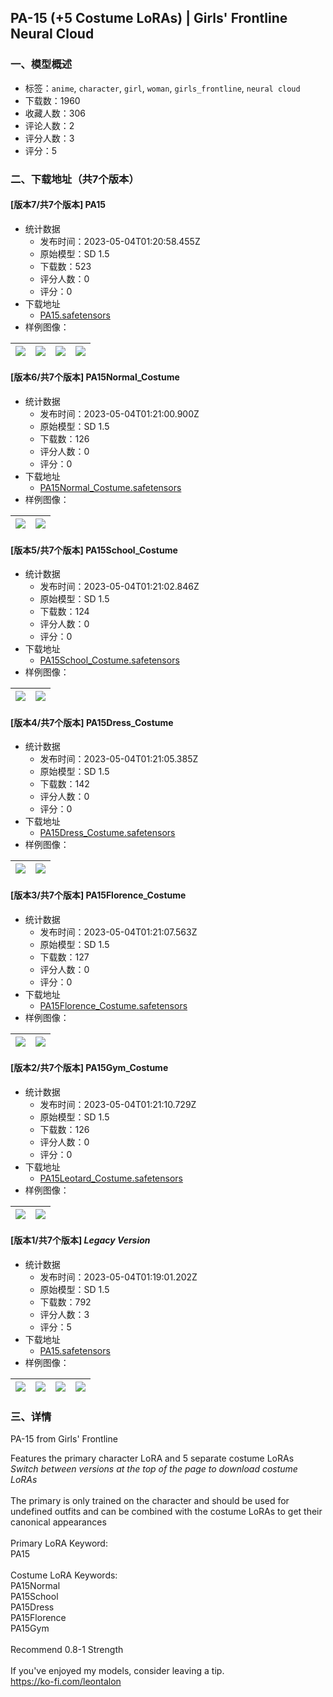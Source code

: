 ## PA-15 (+5 Costume LoRAs) | Girls' Frontline Neural Cloud
### 一、模型概述

- 标签：`anime`, `character`, `girl`, `woman`, `girls_frontline`, `neural cloud`
- 下载数：1960
- 收藏人数：306
- 评论人数：2
- 评分人数：3
- 评分：5

### 二、下载地址（共7个版本）

#### [版本7/共7个版本] PA15

- 统计数据
  - 发布时间：2023-05-04T01:20:58.455Z
  - 原始模型：SD 1.5
  - 下载数：523
  - 评分人数：0
  - 评分：0
- 下载地址
  - [PA15.safetensors](https://civitai.com/api/download/models/61770)
- 样例图像：

| <img src="https://image.civitai.com/xG1nkqKTMzGDvpLrqFT7WA/714ea61a-1c5a-4659-9cdf-c455ba967842/width=450/678176.jpeg" /> | <img src="https://image.civitai.com/xG1nkqKTMzGDvpLrqFT7WA/98dcaabd-53d4-4c61-b301-3884abecc3fb/width=450/678177.jpeg" /> | <img src="https://image.civitai.com/xG1nkqKTMzGDvpLrqFT7WA/c4784d80-bc00-40a7-af0c-c6a760d36461/width=450/678174.jpeg" /> | <img src="https://image.civitai.com/xG1nkqKTMzGDvpLrqFT7WA/b75f920c-4825-4e61-87eb-2b82f8d109c9/width=450/678416.jpeg" /> |
| ---- | ---- | ---- | ---- |

#### [版本6/共7个版本] PA15Normal_Costume

- 统计数据
  - 发布时间：2023-05-04T01:21:00.900Z
  - 原始模型：SD 1.5
  - 下载数：126
  - 评分人数：0
  - 评分：0
- 下载地址
  - [PA15Normal_Costume.safetensors](https://civitai.com/api/download/models/61794)
- 样例图像：

| <img src="https://image.civitai.com/xG1nkqKTMzGDvpLrqFT7WA/7de6b5a4-38d1-4f6c-a0b9-74e98ea7c204/width=450/678537.jpeg" /> | <img src="https://image.civitai.com/xG1nkqKTMzGDvpLrqFT7WA/1b175083-7075-4a95-827c-ae7ccd58d6df/width=450/678538.jpeg" /> |
| ---- | ---- |

#### [版本5/共7个版本] PA15School_Costume

- 统计数据
  - 发布时间：2023-05-04T01:21:02.846Z
  - 原始模型：SD 1.5
  - 下载数：124
  - 评分人数：0
  - 评分：0
- 下载地址
  - [PA15School_Costume.safetensors](https://civitai.com/api/download/models/61793)
- 样例图像：

| <img src="https://image.civitai.com/xG1nkqKTMzGDvpLrqFT7WA/be0021cd-d609-4e92-a3a9-285b925ab099/width=450/678525.jpeg" /> | <img src="https://image.civitai.com/xG1nkqKTMzGDvpLrqFT7WA/9d82e8b1-3891-4dc1-b239-4db273451410/width=450/678526.jpeg" /> |
| ---- | ---- |

#### [版本4/共7个版本] PA15Dress_Costume

- 统计数据
  - 发布时间：2023-05-04T01:21:05.385Z
  - 原始模型：SD 1.5
  - 下载数：142
  - 评分人数：0
  - 评分：0
- 下载地址
  - [PA15Dress_Costume.safetensors](https://civitai.com/api/download/models/61792)
- 样例图像：

| <img src="https://image.civitai.com/xG1nkqKTMzGDvpLrqFT7WA/dac872ff-df04-44e0-8dc9-c01940b0c914/width=450/678513.jpeg" /> | <img src="https://image.civitai.com/xG1nkqKTMzGDvpLrqFT7WA/7e1916b9-1386-47e9-85be-1ddd11dd8b90/width=450/678514.jpeg" /> |
| ---- | ---- |

#### [版本3/共7个版本] PA15Florence_Costume

- 统计数据
  - 发布时间：2023-05-04T01:21:07.563Z
  - 原始模型：SD 1.5
  - 下载数：127
  - 评分人数：0
  - 评分：0
- 下载地址
  - [PA15Florence_Costume.safetensors](https://civitai.com/api/download/models/61785)
- 样例图像：

| <img src="https://image.civitai.com/xG1nkqKTMzGDvpLrqFT7WA/8c234a96-6f33-4e50-975e-e8cda0f67837/width=450/678450.jpeg" /> | <img src="https://image.civitai.com/xG1nkqKTMzGDvpLrqFT7WA/a85488fa-6056-45e4-bb20-c26fede2c4c2/width=450/678448.jpeg" /> |
| ---- | ---- |

#### [版本2/共7个版本] PA15Gym_Costume

- 统计数据
  - 发布时间：2023-05-04T01:21:10.729Z
  - 原始模型：SD 1.5
  - 下载数：126
  - 评分人数：0
  - 评分：0
- 下载地址
  - [PA15Leotard_Costume.safetensors](https://civitai.com/api/download/models/61788)
- 样例图像：

| <img src="https://image.civitai.com/xG1nkqKTMzGDvpLrqFT7WA/2df31885-db39-46b3-9736-ed09e6227a9a/width=450/678467.jpeg" /> | <img src="https://image.civitai.com/xG1nkqKTMzGDvpLrqFT7WA/c3ea7dc5-97d1-4a7d-b7f4-438c471cf311/width=450/678468.jpeg" /> |
| ---- | ---- |

#### [版本1/共7个版本] *Legacy Version*

- 统计数据
  - 发布时间：2023-05-04T01:19:01.202Z
  - 原始模型：SD 1.5
  - 下载数：792
  - 评分人数：3
  - 评分：5
- 下载地址
  - [PA15.safetensors](https://civitai.com/api/download/models/13393)
- 样例图像：

| <img src="https://image.civitai.com/xG1nkqKTMzGDvpLrqFT7WA/1e398181-5875-47a4-d664-a19d268fad00/width=450/129591.jpeg" /> | <img src="https://image.civitai.com/xG1nkqKTMzGDvpLrqFT7WA/4cee8958-c0b8-4ddc-9df9-155101c89200/width=450/129598.jpeg" /> | <img src="https://image.civitai.com/xG1nkqKTMzGDvpLrqFT7WA/87501e5d-2567-4aaa-df50-bc1e69a02300/width=450/129597.jpeg" /> | <img src="https://image.civitai.com/xG1nkqKTMzGDvpLrqFT7WA/070554c6-0076-43b5-cf03-9a5f68c19900/width=450/129596.jpeg" /> |
| ---- | ---- | ---- | ---- |


### 三、详情
<p>PA-15 from Girls' Frontline</p><p>Features the primary character LoRA and 5 separate costume LoRAs<br /><em>Switch between versions at the top of the page to download costume LoRAs</em><br /><br />The primary is only trained on the character and should be used for undefined outfits and can be combined with the costume LoRAs to get their canonical appearances<br /><br />Primary LoRA Keyword:<br />PA15<br /><br />Costume LoRA Keywords:<br />PA15Normal<br />PA15School<br />PA15Dress<br />PA15Florence<br />PA15Gym<br /><br />Recommend 0.8-1 Strength<br /><br />If you've enjoyed my models, consider leaving a tip.<br /><a target="_blank" rel="ugc" href="https://ko-fi.com/leontalon">https://ko-fi.com/leontalon</a></p>